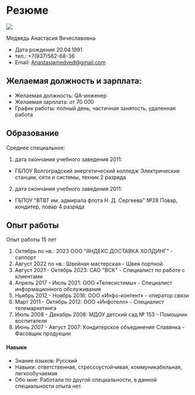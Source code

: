 # Резюме

![ ](https://sun9-26.userapi.com/impg/4OJEpVb1fQt4BPG6BZhiTBvlFiRg3Ra70XsL2Q/dAHVzW2vf1w.jpg?size=1620x2160&quality=95&sign=6d17bac7fdffbb1d37c79964390ac273&type=album)

Медведь Анастасия Вячеславовна
- Дата рождения 20.04.1991
- тел.: +7(937)562-68-36
- Email: Anastasjamedved@gmail.com

## Желаемая должность и зарплата: 
- Желаемая должность: QA-инженер
- Желаемая зарплата: от 70 000
- График работы: полный день, частичная занятость, удаленная работа

## Образование 

Среднее специальное:
1. дата окончания учебного заведения 2011:
- ГБПОУ Волгоградский энергетический колледж
Электрические станции, сети и системы, техник  2 разряда
2. дата окончания учебного заведения 2011:
- ГБПОУ "ВТВТ им. адмирала флота Н. Д. Сергеева" №28
Повар, кондитер, повар 4 разряда

## Опыт работы

Опыт работы 15 лет
1. Октябрь по нв.: 2023 ООО "ЯНДЕКС.ДОСТАВКА ХОЛДИНГ" - саппорт
2. Август 2022 по нв.: Швейная мастерская - Швея портной
3. Август 2021 - Октябрь 2023: САО "ВСК" - Специалист по работе с клиентами
4. Апрель 2017 - Июль 2021: ООО «Телесистемы» - Специалист информационного обслуживания
5. Ньябрь 2012 - Ноябрь 2016: ООО «Инфо-контент» - оператор связи
6. Март 2011 - Октябрь 2012: ООО «Инфотелл» - Специалист телемаркетинга
7. Июль 2008 - Декабрь 2008: МДОУ детский сад № 153 - Помощник воспитателя
8. Июнь 2007 - Август 2007: Кондитерское объединение Славянка - Фасовщик продукции

#### Навыки
- Знание языков: Русский
- Навыки: ответственная, стрессоустойчивая, коммуникабельная, легкообучаемая 
- Обо мне: Работала по другой специальности, в данной специальности опыта нет. 